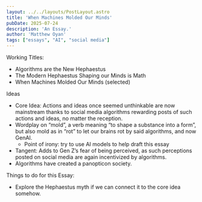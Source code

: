 ```yaml
---
layout: ../../layouts/PostLayout.astro
title: 'When Machines Molded Our Minds'
pubDate: 2025-07-24
description: 'An Essay.'
author: 'Matthew Oyan'
tags: ["essays", "AI", "social media"]
---
```


Working Titles:
- Algorithms are the New Hephaestus
- The Modern Hephaestus Shaping our Minds is Math
- When Machines Molded Our Minds (selected)

Ideas
- Core Idea: Actions and ideas once seemed unthinkable are now mainstream thanks to social media algorithms rewarding posts of such actions and ideas, no matter the reception.
- Wordplay on “mold”, a verb meaning “to shape a substance into a form”, but also mold as in “rot” to let our brains rot by said algorithms, and now GenAI.
    - Point of irony: try to use AI models to help draft this essay
- Tangent: Adds to Gen Z’s fear of being perceived, as such perceptions posted on social media are again      incentivized by algorithms.
- Algorithms have created a panopticon society.

Things to do for this Essay:
- Explore the Hephaestus myth if we can connect it to the core idea somehow.







